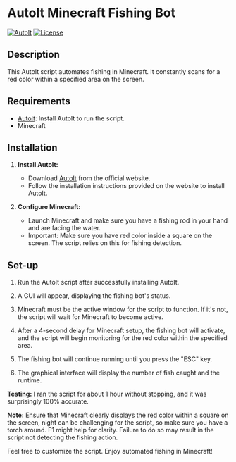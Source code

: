 # AutoIt Minecraft Fishing Bot

[![AutoIt](https://img.shields.io/badge/language-AutoIt-blue.svg)](https://www.autoitscript.com/site/)
[![License](https://img.shields.io/badge/license-MIT-green.svg)]([https://github.com/yourusername/your-repo-name/blob/main/LICENSE](https://docs.github.com/en/repositories/managing-your-repositorys-settings-and-features/customizing-your-repository/licensing-a-repository))


## Description
This AutoIt script automates fishing in Minecraft. It constantly scans for a red color within a specified area on the screen.

## Requirements
- [AutoIt](https://www.autoitscript.com/site/autoit/downloads/): Install AutoIt to run the script.
- Minecraft

## Installation

1. **Install AutoIt:**
   - Download [AutoIt](https://www.autoitscript.com/site/autoit/downloads/) from the official website.
   - Follow the installation instructions provided on the website to install AutoIt.

2. **Configure Minecraft:**
   - Launch Minecraft and make sure you have a fishing rod in your hand and are facing the water.
   - Important: Make sure you have red color inside a square on the screen. The script relies on this for fishing detection.

## Set-up

1. Run the AutoIt script after successfully installing AutoIt.

2. A GUI will appear, displaying the fishing bot's status.

3. Minecraft must be the active window for the script to function. If it's not, the script will wait for Minecraft to become active.

4. After a 4-second delay for Minecraft setup, the fishing bot will activate, and the script will begin monitoring for the red color within the specified area.

5. The fishing bot will continue running until you press the "ESC" key.

6. The graphical interface will display the number of fish caught and the runtime.

**Testing:** I ran the script for about 1 hour without stopping, and it was surprisingly 100% accurate.

**Note:** Ensure that Minecraft clearly displays the red color within a square on the screen, night can be challenging for the script, so make sure you have a torch around. F1 might help for clarity. Failure to do so may result in the script not detecting the fishing action.

Feel free to customize the script. Enjoy automated fishing in Minecraft!



